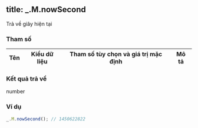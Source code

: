 title: _.M.nowSecond
-----

Trả về giây hiện tại

### Tham số
<table class="table table-striped">
    <thead>
    <tr>
        <th>Tên</th>
        <th>Kiểu dữ liệu</th>
        <th>Tham số tùy chọn và giá trị mặc định</th>
        <th>Mô tả</th>
    </tr>
    </thead>
    <tbody>
    </tbody>
</table>

### Kết quả trả về
<dl class="dl-horizontal">
    <dt>number</dt><dd></dd>
</dl>

### Ví dụ
```js
_.M.nowSecond(); // 1450622822
```